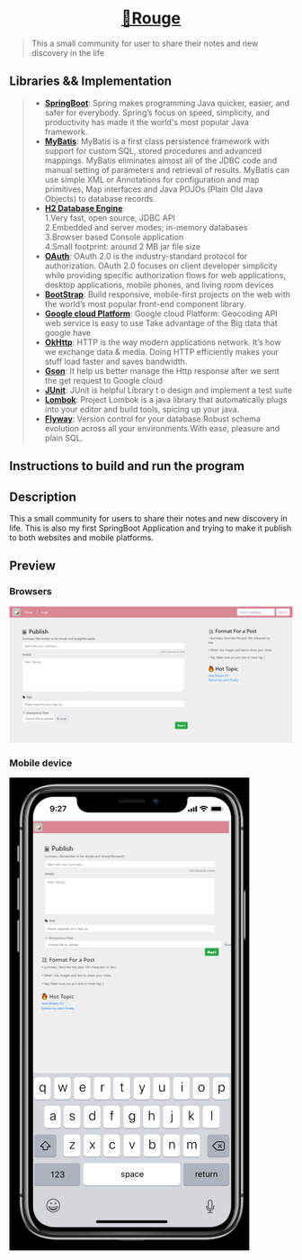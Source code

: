 <!--
 * @Author: Xinyi Zhu
 * @Date: 2020-04-29 17:29:51
 * @Email: zhuxinyishcn@outlook.com
 * @GitHub: https://github.com/zhuxinyishcn
 * @Description: file info
 * @LastEditors: Xinyi Zhu
 * @LastEditTime: 2020-05-27 11:16:36
 -->
<h1 align="center"><a href="https://github.com/zhuxinyishcn/Rouge" target="_blank"><strong>📔Rouge</strong></a></h1>

> This a small community for user to share their notes and new discovery in the life

## Libraries && Implementation

> - [**SpringBoot**](https://spring.io/): Spring makes programming Java quicker, easier, and safer for everybody. Spring’s focus on speed, simplicity, and productivity has made it the world's most popular Java framework.
> - [**MyBatis**](https://mybatis.org/mybatis-3/index.html): MyBatis is a first class persistence framework with support for custom SQL, stored procedures and advanced mappings. MyBatis eliminates almost all of the JDBC code and manual setting of parameters and retrieval of results. MyBatis can use simple XML or Annotations for configuration and map primitives, Map interfaces and Java POJOs (Plain Old Java Objects) to database records.
> - [**H2 Database Engine**](https://www.h2database.com/html/main.html):  
>   1.Very fast, open source, JDBC API  
>   2.Embedded and server modes; in-memory databases  
>   3.Browser based Console application  
>   4.Small footprint: around 2 MB jar file size
> - [**OAuth**](https://oauth.net/2/): OAuth 2.0 is the industry-standard protocol for authorization. OAuth 2.0 focuses on client developer simplicity while providing specific authorization flows for web applications, desktop applications, mobile phones, and living room devices
> - [**BootStrap**](https://getbootstrap.com/): Build responsive, mobile-first projects on the web with the world’s most popular front-end component library.
> - [**Google cloud Platform**](https://cloud.google.com/): Google cloud Platform: Geocoding API web service is easy to use Take advantage of the Big data that google have
> - [**OkHttp**](https://square.github.io/okhttp/): HTTP is the way modern applications network. It’s how we exchange data & media. Doing HTTP efficiently makes your stuff load faster and saves bandwidth.
> - [**Gson**](https://sites.google.com/site/gson/gson-user-guide): It help us better manage the Http response after we sent the get request to Google cloud
> - [**JUnit**](https://junit.org/junit5/): JUnit is helpful Library t o design and implement a test suite
> - [**Lombok**](https://projectlombok.org/): Project Lombok is a java library that automatically plugs into your editor and build tools, spicing up your java.
> - [**Flyway**](https://projectlombok.org/): Version control for your database.Robust schema evolution across all your environments.With ease, pleasure and plain SQL.

## Instructions to build and run the program

## Description

This a small community for users to share their notes and new discovery in life. This is also my first SpringBoot Application and trying to make it publish to both websites and mobile platforms.

## Preview

### Browsers

![Chrome](./src/main/resources/images/preview.PNG)

### Mobile device

![IPhone](./src/main/resources/images/mobilePreview.PNG)
